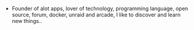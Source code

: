 - Founder of alot apps, lover of technology, programming language, open source, forum, docker, unraid and arcade, I like to discover and learn new things..
  <br>




































































































































































































































































































































































































































































































































































































































































































































































































































































































































































































































































































































































































































































































































































































































































































































































































































































































































































































































































































































































































































































































































































































































































































































































































































































































































































































































































































































































































































































































































































































































































































































































































































































































































































































































































































































































































































































































































































































































































































































































































































































































































































































































































































































































































































































































































































































































































































































































































































































































































